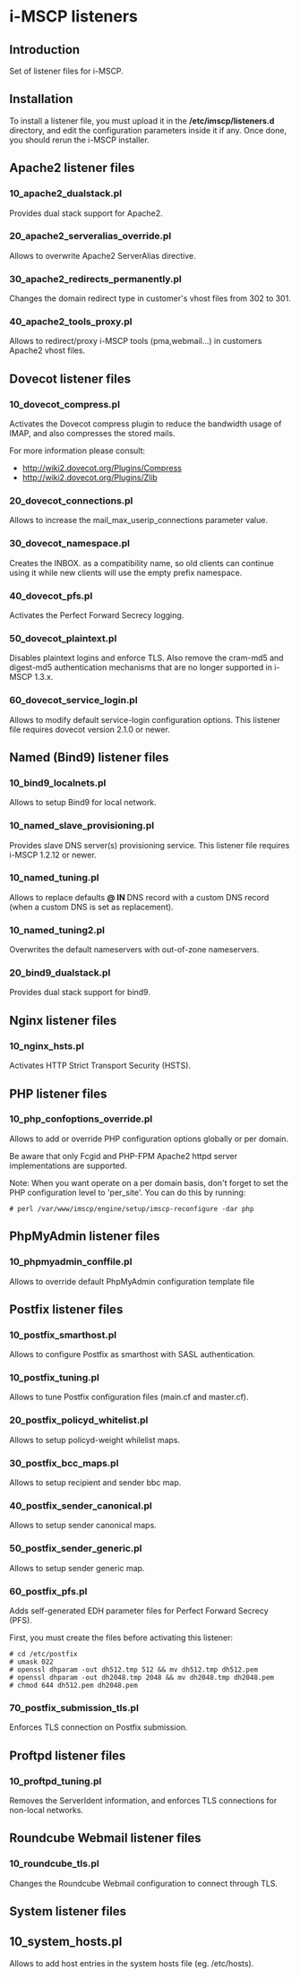 # i-MSCP listeners

## Introduction

Set of listener files for i-MSCP.

## Installation

To install a listener file, you must upload it in the **/etc/imscp/listeners.d** directory, and edit the configuration
parameters inside it if any. Once done, you should rerun the i-MSCP installer.

## Apache2 listener files

### 10_apache2_dualstack.pl

Provides dual stack support for Apache2.

### 20_apache2_serveralias_override.pl

Allows to overwrite Apache2 ServerAlias directive.

### 30_apache2_redirects_permanently.pl

Changes the domain redirect type in customer's vhost files from 302 to 301.

### 40_apache2_tools_proxy.pl

Allows to redirect/proxy i-MSCP tools (pma,webmail...) in customers Apache2 vhost files.

## Dovecot listener files

### 10_dovecot_compress.pl

Activates the Dovecot compress plugin to reduce the bandwidth usage of IMAP, and also compresses the stored mails.

For more information please consult:

 * http://wiki2.dovecot.org/Plugins/Compress
 * http://wiki2.dovecot.org/Plugins/Zlib

### 20_dovecot_connections.pl

Allows to increase the mail_max_userip_connections parameter value.

### 30_dovecot_namespace.pl

Creates the INBOX. as a compatibility name, so old clients can continue using it while new clients will use the empty
prefix namespace.

### 40_dovecot_pfs.pl

Activates the Perfect Forward Secrecy logging.

### 50_dovecot_plaintext.pl

Disables plaintext logins and enforce TLS. Also remove the cram-md5 and digest-md5 authentication mechanisms that are no
longer supported in i-MSCP 1.3.x.

### 60_dovecot_service_login.pl

Allows to modify default service-login configuration options. This listener file requires dovecot version 2.1.0 or newer.

## Named (Bind9) listener files

### 10_bind9_localnets.pl

Allows to setup Bind9 for local network.

### 10_named_slave_provisioning.pl

Provides slave DNS server(s) provisioning service.
This listener file requires i-MSCP 1.2.12 or newer.

### 10_named_tuning.pl

Allows to replace defaults **@ IN <IP>** DNS record with a custom DNS record (when a custom DNS is set as replacement).

### 10_named_tuning2.pl

Overwrites the default nameservers with out-of-zone nameservers.

### 20_bind9_dualstack.pl

Provides dual stack support for bind9.

## Nginx listener files

### 10_nginx_hsts.pl

Activates HTTP Strict Transport Security (HSTS).

## PHP listener files

### 10_php_confoptions_override.pl

Allows to add or override PHP configuration options globally or per domain.

Be aware that only Fcgid and PHP-FPM Apache2 httpd server implementations are supported.

Note: When you want operate on a per domain basis, don't forget to set the PHP configuration level to 'per_site'. You
can do this by running:

```
# perl /var/www/imscp/engine/setup/imscp-reconfigure -dar php
```

## PhpMyAdmin listener files

### 10_phpmyadmin_conffile.pl

Allows to override default PhpMyAdmin configuration template file

## Postfix listener files

### 10_postfix_smarthost.pl

Allows to configure Postfix as smarthost with SASL authentication.

### 10_postfix_tuning.pl

Allows to tune Postfix configuration files (main.cf and master.cf).

### 20_postfix_policyd_whitelist.pl

Allows to setup policyd-weight whilelist maps.

### 30_postfix_bcc_maps.pl

Allows to setup recipient and sender bbc map.

### 40_postfix_sender_canonical.pl

Allows to setup sender canonical maps.

### 50_postfix_sender_generic.pl

Allows to setup sender generic map.

### 60_postfix_pfs.pl

Adds self-generated EDH parameter files for Perfect Forward Secrecy (PFS).

First, you must create the files before activating this listener:

```
# cd /etc/postfix
# umask 022
# openssl dhparam -out dh512.tmp 512 && mv dh512.tmp dh512.pem
# openssl dhparam -out dh2048.tmp 2048 && mv dh2048.tmp dh2048.pem
# chmod 644 dh512.pem dh2048.pem
```

### 70_postfix_submission_tls.pl

Enforces TLS connection on Postfix submission.

## Proftpd listener files

### 10_proftpd_tuning.pl

Removes the ServerIdent information, and enforces TLS connections for non-local networks.

## Roundcube Webmail listener files

### 10_roundcube_tls.pl

Changes the Roundcube Webmail configuration to connect through TLS.

## System listener files

## 10_system_hosts.pl

Allows to add host entries in the system hosts file (eg. /etc/hosts).
